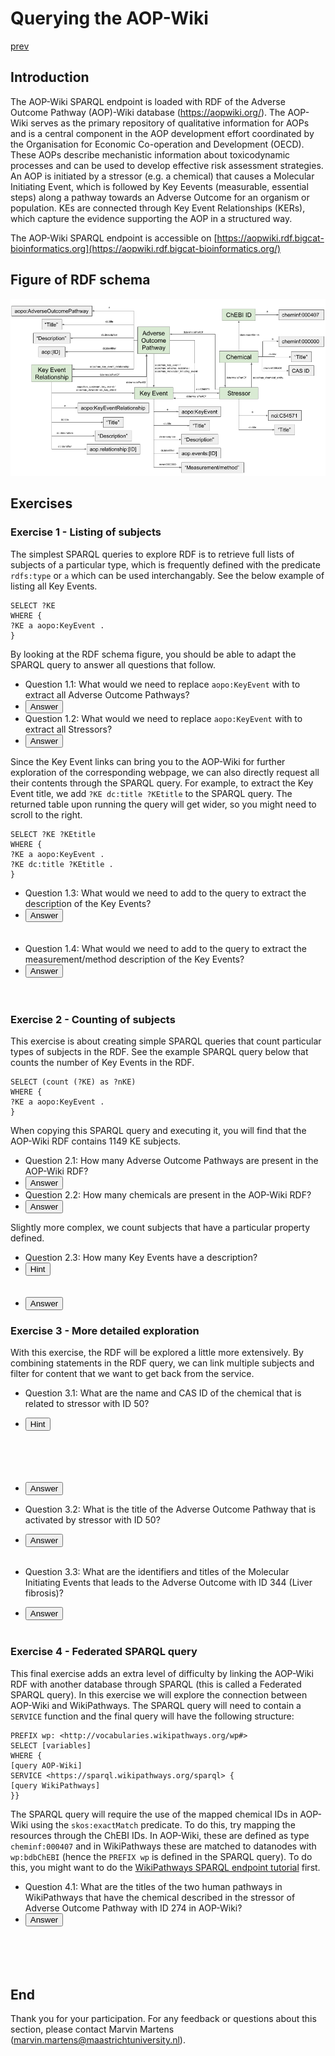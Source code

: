 # Querying the AOP-Wiki

[prev](README.md)

<script>
  function toggleAnswer(id) {
  var answer = document.getElementById(id);
  if (answer.style.visibility === "hidden" ||
      answer.style.visibility === "none") {
    answer.style.visibility = "visible";
  } else {
    answer.style.visibility = "hidden";
  }
}
</script>

## Introduction
The AOP-Wiki SPARQL endpoint is loaded with RDF of the Adverse Outcome Pathway (AOP)-Wiki database (https://aopwiki.org/). The AOP-Wiki serves as the primary repository of qualitative information for AOPs and is a central component in the AOP development effort coordinated by the Organisation for Economic Co-operation and Development (OECD). These AOPs describe mechanistic information about toxicodynamic processes and can be used to develop effective risk assessment strategies. An AOP is initiated by a stressor (e.g. a chemical) that causes a Molecular Initiating Event, which is followed by Key Eevents (measurable, essential steps) along a pathway towards an Adverse Outcome for an organism or population. KEs are connected through Key Event Relationships (KERs), which capture the evidence supporting the AOP in a structured way. 

The AOP-Wiki SPARQL endpoint is accessible on [https://aopwiki.rdf.bigcat-bioinformatics.org](https://aopwiki.rdf.bigcat-bioinformatics.org/)

## Figure of RDF schema
<img src="AOP-Wiki RDF simple (1).png">


## Exercises
### Exercise 1 - Listing of subjects
The simplest SPARQL queries to explore RDF is to retrieve full lists of subjects of a particular type, which is frequently defined with the predicate `rdfs:type` or `a` which can be used interchangably. See the below example of listing all Key Events.

```sparql
SELECT ?KE 
WHERE {
?KE a aopo:KeyEvent .
}
```

By looking at the RDF schema figure, you should be able to adapt the SPARQL query to answer all questions that follow.

- Question 1.1: What would we need to replace `aopo:KeyEvent` with to extract all Adverse Outcome Pathways? 
- <button onclick="toggleAnswer('q1.1')">Answer</button><span id="q1.1" style="visibility: hidden">aopo:AdverseOutcomePathway</span>
- Question 1.2: What would we need to replace `aopo:KeyEvent` with to extract all Stressors? 
- <button onclick="toggleAnswer('q1.2')">Answer</button><span id="q1.2" style="visibility: hidden">cheminf:0000000</span>

Since the Key Event links can bring you to the AOP-Wiki for further exploration of the corresponding webpage, we can also directly request all their contents through the SPARQL query. For example, to extract the Key Event title, we add `?KE dc:title ?KEtitle` to the SPARQL query. The returned table upon running the query will get wider, so you might need to scroll to the right. 

```sparql
SELECT ?KE ?KEtitle
WHERE {
?KE a aopo:KeyEvent .
?KE dc:title ?KEtitle .
}
```

- Question 1.3: What would we need to add to the query to extract the description of the Key Events? 
- <button onclick="toggleAnswer('q1.3')">Answer</button><span id="q1.3" style="visibility: hidden">Adding another variable to the `SELECT` list and requesting that variable by adding in the query `?KE dc:description ?[new variable name]`. This should return a table with the added column.</span>
- Question 1.4: What would we need to add to the query to extract the measurement/method description of the Key Events? 
- <button onclick="toggleAnswer('q1.4')">Answer</button><span id="q1.4" style="visibility: hidden">Adding another variable to the `SELECT` list and requesting that variable by adding in the query `?KE mmo:0000000 ?[new variable name]`. This should return a table with the added column.</span>

### Exercise 2 - Counting of subjects
This exercise is about creating simple SPARQL queries that count particular types of subjects in the RDF. See the example SPARQL query below that counts the number of Key Events in the RDF.

```sparql
SELECT (count (?KE) as ?nKE) 
WHERE {
?KE a aopo:KeyEvent .
}
```

When copying this SPARQL query and executing it, you will find that the AOP-Wiki RDF contains 1149 KE subjects.

- Question 2.1: How many Adverse Outcome Pathways are present in the AOP-Wiki RDF? 
- <button onclick="toggleAnswer('q2.1')">Answer</button><span id="q2.1" style="visibility: hidden">333</span>
- Question 2.2: How many chemicals are present in the AOP-Wiki RDF? 
- <button onclick="toggleAnswer('q2.2')">Answer</button><span id="q2.2" style="visibility: hidden">329</span>

Slightly more complex, we count subjects that have a particular property defined.

- Question 2.3: How many Key Events have a description? 
- <button onclick="toggleAnswer('hint2.3')">Hint</button><span id="hint2.3" style="visibility: hidden">Define subject as type "Key Event" and also retrieve its description. This is a forced request (not optional) so the returned table will only contain Key Events with a description</span> 
- <button onclick="toggleAnswer('q2.3')">Answer</button><span id="q2.3" style="visibility: hidden">389 Key Events exist that have a description.</span>

### Exercise 3 - More detailed exploration
With this exercise, the RDF will be explored a little more extensively. By combining statements in the RDF query, we can link multiple subjects and filter for content that we want to get back from the service. 

- Question 3.1: What are the name and CAS ID of the chemical that is related to stressor with ID 50?
- <button onclick="toggleAnswer('hint3.1')">Hint</button><span id="hint3.1" style="visibility: hidden">Define subject as type "Chemical" as in Q2.2, retrieve the title with the `dc:title` property as the example before Q1.3, and request the CAS ID with `cheminf:0000446`. Add a third statement with the link between a stressor ([prefix of stressor]:[ID]) and chemical as described in the figure. </span>
- <button onclick="toggleAnswer('q3.1')">Answer</button><span id="q3.1" style="visibility: hidden">Rotenone, with CAS 83-79-4</span>

- Question 3.2: What is the title of the Adverse Outcome Pathway that is activated by stressor with ID 50?
- <button onclick="toggleAnswer('q3.2')">Answer</button><span id="q3.2" style="visibility: hidden">AOP 3 that is called "Inhibition of the mitochondrial complex I of nigro-striatal neurons leads to parkinsonian motor deficits"</span>

- Question 3.3: What are the identifiers and titles of the Molecular Initiating Events that leads to the Adverse Outcome with ID 344 (Liver fibrosis)?
- <button onclick="toggleAnswer('q3.3')">Answer</button><span id="q3.3" style="visibility: hidden">244 (Alkylation, Protein), 1539 (Endocytotic lysosomal uptake) and 1740 (ACE2 inhibition)</span>

### Exercise 4 - Federated SPARQL query
This final exercise adds an extra level of difficulty by linking the AOP-Wiki RDF with another database through SPARQL (this is called a Federated SPARQL query). In this exercise we will explore the connection between AOP-Wiki and WikiPathways. The SPARQL query will need to contain a `SERVICE` function and the final query will have the following structure:

```sparql
PREFIX wp: <http://vocabularies.wikipathways.org/wp#>
SELECT [variables]
WHERE {
[query AOP-Wiki]
SERVICE <https://sparql.wikipathways.org/sparql> {
[query WikiPathways]
}}
```

The SPARQL query will require the use of the mapped chemical IDs in AOP-Wiki using the `skos:exactMatch` predicate. To do this, try mapping the resources through the ChEBI IDs. In AOP-Wiki, these are defined as type `cheminf:000407` and in WikiPathways these are matched to datanodes with `wp:bdbChEBI` (hence the `PREFIX wp` is defined in the SPARQL query). To do this, you might want to do the [WikiPathways SPARQL endpoint tutorial](WikiPathways.md) first.

- Question 4.1: What are the titles of the two human pathways in WikiPathways that have the chemical described in the stressor of Adverse Outcome Pathway with ID 274 in AOP-Wiki?
- <button onclick="toggleAnswer('q4.1')">Answer</button><span id="q4.1" style="visibility: hidden">For Valproic acid: Valproic acid pathway (WP3871) and for Butyrate: Butyrate-induced histone acetylation (WP2366) and SCFA and skeletal muscle substrate metabolism (WP4030) Link to SPARQL query: [https://bit.ly/3dy9bUI](https://bit.ly/3dy9bUI) and the shortened version: [https://bit.ly/3DBZY8r](https://bit.ly/3DBZY8r)</span>

## End

Thank you for your participation. For any feedback or questions about this section, please contact Marvin Martens (marvin.martens@maastrichtuniversity.nl).
